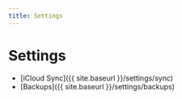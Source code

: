 ```yaml
---
title: Settings
---
```

# Settings

- [iCloud Sync]({{ site.baseurl }}/settings/sync)
- [Backups]({{ site.baseurl }}/settings/backups)
